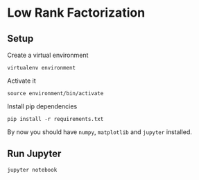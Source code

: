 # Low Rank Factorization
## Setup
Create a virtual environment
```
virtualenv environment
```

Activate it
```
source environment/bin/activate
```

Install pip dependencies
```
pip install -r requirements.txt
```

By now you should have `numpy`, `matplotlib` and `jupyter` installed.

## Run Jupyter
```
jupyter notebook
```
